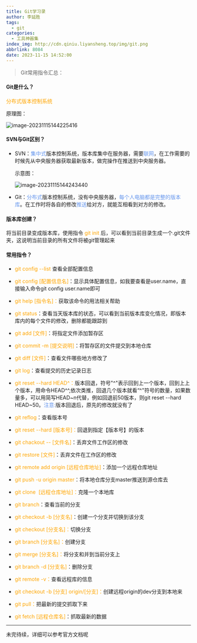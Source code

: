 ```yaml
---
title: Git学习录
author: 李延胜
tags:
  - git
categories:
  - 工具神器集
index_img: http://cdn.qiniu.liyansheng.top/img/git.png
abbrlink: 8084
date: 2023-11-15 14:52:00
---
```

> Git常用指令汇总：

#### Git是什么？

<font color='orange'>分布式版本控制系统</font>

原理图：

![image-20231115144225416](http://cdn.qiniu.liyansheng.top/typora/image-20231115144225416.png)

#### SVN与Git区别？

- SVN：<font color='cornflowerblue'>集中式</font>版本控制系统，版本库集中在服务器，需要<font color='cornflowerblue'>联网</font>，在工作需要的时候先从中央服务器获取最新版本，做完操作在推送到中央服务器。

    示意图：

    ![image-20231115144243440](http://cdn.qiniu.liyansheng.top/typora/image-20231115144243440.png)

- Git：<font color='cornflowerblue'>分布式</font>版本控制系统，没有中央服务器，<font color='cornflowerblue'>每个人电脑都是完整的版本库</font>。在工作时将各自的修改<font color='cornflowerblue'>推送</font>给对方，就能互相看到对方的修改。

#### 版本库创建？

将当前目录变成版本库，使用指令<font color='orange'> git init </font>后，可以看到当前目录生成一个.git文件夹，这说明当前目录的所有文件将被git管理起来

#### 常用指令？

- <font color='orange'>git config --list</font> 查看全部配置信息
- <font color='orange'>git config  [配置信息名]</font>：显示具体配置信息，如我要查看是user.name，直接输入命令git config user.name即可
- <font color='orange'>git help [指令名]：</font>获取该命令的用法相关帮助

- <font color='orange'>git status</font>：查看当天版本库的状态，可以看到当前版本库变化情况，即版本库内的每个文件的修改，删除都能跟踪到
- <font color='orange'>git add [文件]</font>：将指定文件添加暂存区
- <font color='orange'>git commit -m [提交说明]</font>：将暂存区的文件提交到本地仓库
- <font color='orange'>git diff [文件]</font>：查看文件哪些地方修改了
- <font color='orange'>git log</font>：查看提交的历史记录日志
- <font color='orange'>git reset --hard HEAD^：</font>版本回退，符号"^"表示回到上一个版本，回到上上个版本，用命令HEAD^^,依次类推，回退几个版本就看“^"符号的数量，如果数量多，可以用简写HEAD~n代替，例如回退前50版本，则git reset --hard HEAD~50。<font color='cornflowerblue'>注意:</font>版本回退后，原先的修改就没有了
- <font color='orange'>git reflog</font>：查看版本号
- <font color='orange'>git reset --hard [版本号]：</font>回退到指定【版本号】的版本
- <font color='orange'>git chackout -- [文件名]</font>：丢弃文件工作区的修改
- <font color='orange'>git restore [文件]</font>：丢弃文件在工作区的修改
- <font color='orange'>git remote add origin [远程仓库地址]</font>：添加一个远程仓库地址
- <font color='orange'>git push -u origin  master</font>：将本地仓库分支master推送到源仓库去
- <font color='orange'>git clone  [远程仓库地址]：</font>克隆一个本地库
- <font color='orange'>git branch</font>：查看当前的分支
- <font color='orange'>git checkout -b [分支名]</font>：创建一个分支并切换到该分支
- <font color='orange'>git checkout [分支名]：</font>切换分支
- <font color='orange'>git branch [分支名]：</font>创建分支
- <font color='orange'>git merge [分支名]：</font>将分支和并到当前分支上
- <font color='orange'>git branch -d [分支名]</font>：删除分支
- <font color='orange'>git remote -v：</font>查看远程库的信息
- <font color='orange'>git checkout -b [分支] origin/[分支]：</font>创建远程origin的dev分支到本地来
- <font color='orange'>git pull：</font>把最新的提交抓取下来
- <font color='orange'>git fetch [远程仓库名]</font>：抓取最新的数据

------

未完待续，详细可以参考官方文档呢

